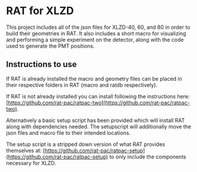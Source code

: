# RAT for XLZD

This project includes all of the json files for XLZD-40, 60, and 80 in order to build their geometries in RAT. It also includes a short macro for visualizing and performing a simple experiment on the detector, along with the code used to generate the PMT positions.

## Instructions to use

If RAT is already installed the macro and geometry files can be placed in their respective folders in RAT (macro and ratdb respectively). 

If RAT is not already installed you can install following the instructions here: [https://github.com/rat-pac/ratpac-two](https://github.com/rat-pac/ratpac-two). 

Alternatively a basic setup script has been provided which will install RAT along with dependencies needed. The setupscript will additionally move the json files and macro file to their intended locations.

The setup script is a stripped down version of what RAT provides themselves at: [https://github.com/rat-pac/ratpac-setup](https://github.com/rat-pac/ratpac-setup) to only include the components necessary for XLZD.
